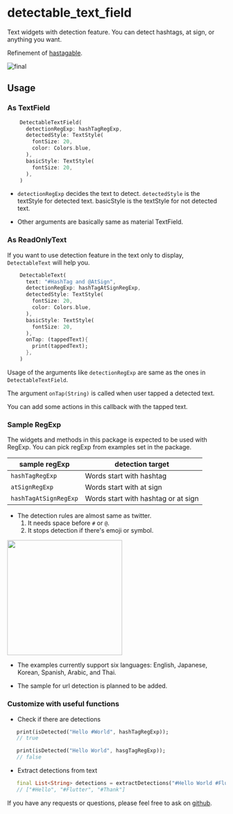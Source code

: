 # detectable_text_field

Text widgets with detection feature. You can detect hashtags, at sign, or anything you want.

Refinement of [hastagable](https://pub.dev/packages/hashtagable).

![final](https://user-images.githubusercontent.com/43510799/101687421-ce4f7880-3aad-11eb-9723-f92b00ce05b8.gif)

## Usage

### As TextField

```dart
    DetectableTextField(
      detectionRegExp: hashTagRegExp,
      detectedStyle: TextStyle(
        fontSize: 20,
        color: Colors.blue,
      ),
      basicStyle: TextStyle(
        fontSize: 20,
      ),
    )
```
- `detectionRegExp` decides the text to detect. `detectedStyle` is the textStyle for detected text. basicStyle is the textStyle for not detected text.

- Other arguments are basically same as material TextField.

### As ReadOnlyText

If you want to use detection feature in the text only to display, `DetectableText` will help you.

```dart
    DetectableText(
      text: "#HashTag and @AtSign",
      detectionRegExp: hashTagAtSignRegExp,
      detectedStyle: TextStyle(
        fontSize: 20,
        color: Colors.blue,
      ),
      basicStyle: TextStyle(
        fontSize: 20,
      ),
      onTap: (tappedText){
        print(tappedText);
      },
    )
```

Usage of the arguments like `detectionRegExp` are same as the ones in `DetectableTextField`.

The argument `onTap(String)` is called when user tapped a detected text.

You can add some actions in this callback with the tapped text.

### Sample RegExp

The widgets and methods in this package is expected to be used with RegExp. You can pick regExp from examples set in the package.

| sample regExp | detection target |
| --- | --- |
| `hashTagRegExp` | Words start with hashtag |
| `atSignRegExp`| Words start with at sign |
| `hashTagAtSignRegExp`| Words start with hashtag or at sign |

- The detection rules are almost same as twitter.
   1. It needs space before `#` or `@`.
   2. It stops detection if there's emoji or symbol.
<img src ="https://user-images.githubusercontent.com/43510799/93002102-3655f780-f56f-11ea-8193-1753a69e23bc.jpg" width = "265"/>

- The examples currently support six languages: English, Japanese, Korean, Spanish, Arabic, and Thai.

- The sample for url detection is planned to be added.

### Customize with useful functions

- Check if there are detections

```dart
   print(isDetected("Hello #World", hashTagRegExp));
   // true

   print(isDetected("Hello World", hasgTagRegExp));
   // false

```
- Extract detections from text

```dart
   final List<String> detections = extractDetections("#Hello World #Flutter Dart #Thank you", hashTagRegExp);
   // ["#Hello", "#Flutter", "#Thank"]

```

If you have any requests or questions, please feel free to ask on [github](https://github.com/santa112358/detectable_text_field/issues).
